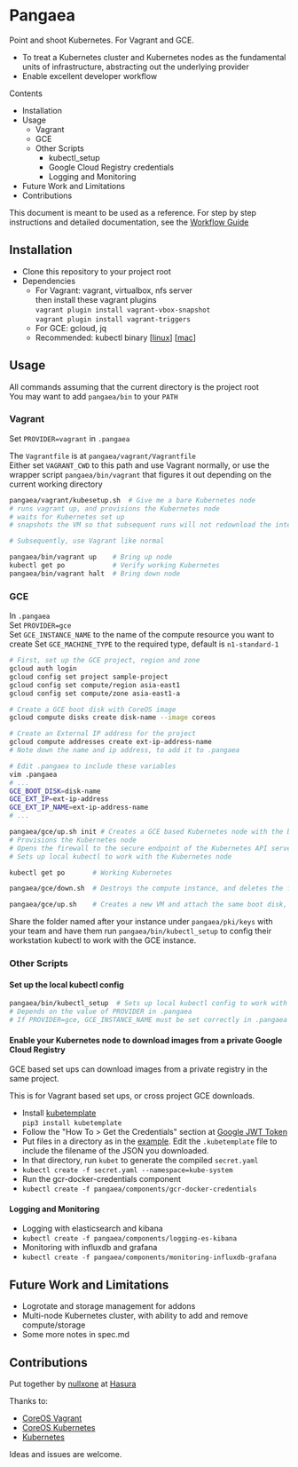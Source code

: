 # Pangaea

Point and shoot Kubernetes. For Vagrant and GCE.
- To treat a Kubernetes cluster and Kubernetes nodes as the fundamental units of infrastructure, abstracting out the underlying provider
- Enable excellent developer workflow

Contents
- Installation
- Usage
    - Vagrant
    - GCE
    - Other Scripts
        - kubectl_setup
        - Google Cloud Registry credentials
        - Logging and Monitoring
- Future Work and Limitations
- Contributions

This document is meant to be used as a reference. For step by step instructions and detailed documentation, see the [Workflow Guide](pangaea/docs/workflow.md)

## Installation

- Clone this repository to your project root
- Dependencies
    - For Vagrant: vagrant, virtualbox, nfs server  
        then install these vagrant plugins  
        `vagrant plugin install vagrant-vbox-snapshot`  
        `vagrant plugin install vagrant-triggers`
    - For GCE: gcloud, jq
    - Recommended: kubectl binary [[linux](https://storage.googleapis.com/kubernetes-release/release/v1.1.2/bin/linux/amd64/kubectl)] [[mac](https://storage.googleapis.com/kubernetes-release/release/v1.1.2/bin/darwin/amd64/kubectl)]

## Usage

All commands assuming that the current directory is the project root  
You may want to add `pangaea/bin` to your `PATH`

### Vagrant

Set `PROVIDER=vagrant` in `.pangaea`

The `Vagrantfile` is at `pangaea/vagrant/Vagrantfile`  
Either set `VAGRANT_CWD` to this path and use Vagrant normally, or use the wrapper script `pangaea/bin/vagrant` that figures it out depending on the current working directory

```bash
pangaea/vagrant/kubesetup.sh  # Give me a bare Kubernetes node
# runs vagrant up, and provisions the Kubernetes node
# waits for Kubernetes set up
# snapshots the VM so that subsequent runs will not redownload the internet

# Subsequently, use Vagrant like normal

pangaea/bin/vagrant up    # Bring up node
kubectl get po            # Verify working Kubernetes
pangaea/bin/vagrant halt  # Bring down node
```

### GCE

In `.pangaea`  
Set `PROVIDER=gce`  
Set `GCE_INSTANCE_NAME` to the name of the compute resource you want to create
Set `GCE_MACHINE_TYPE` to the required type, default is `n1-standard-1`

```bash
# First, set up the GCE project, region and zone
gcloud auth login
gcloud config set project sample-project
gcloud config set compute/region asia-east1
gcloud config set compute/zone asia-east1-a

# Create a GCE boot disk with CoreOS image
gcloud compute disks create disk-name --image coreos

# Create an External IP address for the project
gcloud compute addresses create ext-ip-address-name
# Note down the name and ip address, to add it to .pangaea 

# Edit .pangaea to include these variables
vim .pangaea
# ...
GCE_BOOT_DISK=disk-name
GCE_EXT_IP=ext-ip-address
GCE_EXT_IP_NAME=ext-ip-address-name
# ...

pangaea/gce/up.sh init # Creates a GCE based Kubernetes node with the boot disk, attach the static external IP to it.
# Provisions the Kubernetes node
# Opens the firewall to the secure endpoint of the Kubernetes API server
# Sets up local kubectl to work with the Kubernetes node

kubectl get po       # Working Kubernetes

pangaea/gce/down.sh  # Destroys the compute instance, and deletes the firewall entry, but IP is still reserved, disk is also persisted.

pangaea/gce/up.sh    # Creates a new VM and attach the same boot disk, same IP, so that state is preserved.

```

Share the folder named after your instance under `pangaea/pki/keys` with your team and have them run `pangaea/bin/kubectl_setup` to config their workstation kubectl to work with the GCE instance.

### Other Scripts

#### Set up the local kubectl config

```bash
pangaea/bin/kubectl_setup  # Sets up local kubectl config to work with the Kubernetes node
# Depends on the value of PROVIDER in .pangaea
# If PROVIDER=gce, GCE_INSTANCE_NAME must be set correctly in .pangaea and the corresponding certs must be present in pangaea/pki/keys
```

#### Enable your Kubernetes node to download images from a private Google Cloud Registry

GCE based set ups can download images from a private registry in the same project.

This is for Vagrant based set ups, or cross project GCE downloads.

- Install [kubetemplate](https://github.com/hasura/kubetemplate)  
    `pip3 install kubetemplate`
- Follow the "How To > Get the Credentials" section at [Google JWT Token](https://github.com/hasura/google-jwt-gcr-token-docker)
- Put files in a directory as in the [example](https://github.com/hasura/kubetemplate/tree/master/example). Edit the `.kubetemplate` file to include the filename of the JSON you downloaded.
- In that directory, run `kubet` to generate the compiled `secret.yaml`
- `kubectl create -f secret.yaml --namespace=kube-system`
- Run the gcr-docker-credentials component
- `kubectl create -f pangaea/components/gcr-docker-credentials`

#### Logging and Monitoring

- Logging with elasticsearch and kibana
- `kubectl create -f pangaea/components/logging-es-kibana`
- Monitoring with influxdb and grafana
- `kubectl create -f pangaea/components/monitoring-influxdb-grafana`

## Future Work and Limitations

- Logrotate and storage management for addons
- Multi-node Kubernetes cluster, with ability to add and remove compute/storage
- Some more notes in spec.md

## Contributions ##

Put together by [nullxone](https://github.com/nullxone) at [Hasura](http://hasura.io)

Thanks to:
- [CoreOS Vagrant](https://github.com/coreos/coreos-vagrant)
- [CoreOS Kubernetes](https://github.com/coreos/coreos-kubernetes)
- [Kubernetes](https://github.com/kubernetes/kubernetes)

Ideas and issues are welcome.
